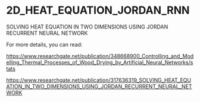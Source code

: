 # 2D_HEAT_EQUATION_JORDAN_RNN
SOLVING HEAT EQUATION IN TWO DIMENSIONS USING JORDAN RECURRENT NEURAL NETWORK

For more details, you can read: 

https://www.researchgate.net/publication/348668900_Controlling_and_Modelling_Thermal_Processes_of_Wood_Drying_by_Artificial_Neural_Networks/stats

https://www.researchgate.net/publication/317636319_SOLVING_HEAT_EQUATION_IN_TWO_DIMENSIONS_USING_JORDAN_RECURRENT_NEURAL_NETWORK